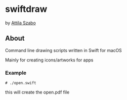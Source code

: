 # swiftdraw

by [Attila Szabo](http://attilaszabo.org)

## About

Command line drawing scripts written in Swift for macOS

Mainly for creating icons/artworks for apps 

### Example
```console
# ./open.swift
```
this will create the open.pdf file

